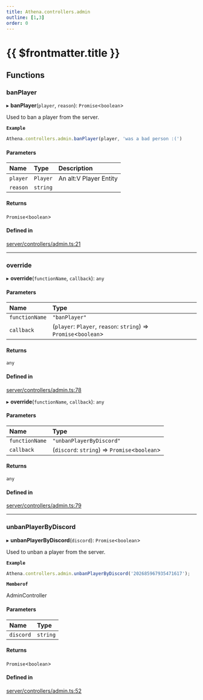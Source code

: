 ```yaml
---
title: Athena.controllers.admin
outline: [1,3]
order: 0
---
```


# {{ $frontmatter.title }}


## Functions

### banPlayer

▸ **banPlayer**(`player`, `reason`): `Promise`<`boolean`\>

Used to ban a player from the server.

**`Example`**

```ts
Athena.controllers.admin.banPlayer(player, 'was a bad person :(')
```

#### Parameters

| Name | Type | Description |
| :------ | :------ | :------ |
| `player` | `Player` | An alt:V Player Entity |
| `reason` | `string` |  |

#### Returns

`Promise`<`boolean`\>

#### Defined in

[server/controllers/admin.ts:21](https://github.com/Stuyk/altv-athena/blob/9c488f0/src/core/server/controllers/admin.ts#L21)

___

### override

▸ **override**(`functionName`, `callback`): `any`

#### Parameters

| Name | Type |
| :------ | :------ |
| `functionName` | ``"banPlayer"`` |
| `callback` | (`player`: `Player`, `reason`: `string`) => `Promise`<`boolean`\> |

#### Returns

`any`

#### Defined in

[server/controllers/admin.ts:78](https://github.com/Stuyk/altv-athena/blob/9c488f0/src/core/server/controllers/admin.ts#L78)

▸ **override**(`functionName`, `callback`): `any`

#### Parameters

| Name | Type |
| :------ | :------ |
| `functionName` | ``"unbanPlayerByDiscord"`` |
| `callback` | (`discord`: `string`) => `Promise`<`boolean`\> |

#### Returns

`any`

#### Defined in

[server/controllers/admin.ts:79](https://github.com/Stuyk/altv-athena/blob/9c488f0/src/core/server/controllers/admin.ts#L79)

___

### unbanPlayerByDiscord

▸ **unbanPlayerByDiscord**(`discord`): `Promise`<`boolean`\>

Used to unban a player from the server.

**`Example`**

```ts
Athena.controllers.admin.unbanPlayerByDiscord('202685967935471617');
```

**`Memberof`**

AdminController

#### Parameters

| Name | Type |
| :------ | :------ |
| `discord` | `string` |

#### Returns

`Promise`<`boolean`\>

#### Defined in

[server/controllers/admin.ts:52](https://github.com/Stuyk/altv-athena/blob/9c488f0/src/core/server/controllers/admin.ts#L52)
